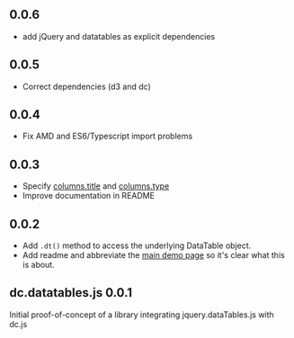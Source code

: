 ## 0.0.6
* add jQuery and datatables as explicit dependencies

## 0.0.5
* Correct dependencies (d3 and dc)

## 0.0.4
* Fix AMD and ES6/Typescript import problems

## 0.0.3
* Specify [columns.title](https://datatables.net/reference/option/columns.title) and
  [columns.type](https://datatables.net/reference/option/columns.type)
* Improve documentation in README

## 0.0.2
* Add `.dt()` method to access the underlying DataTable object.
* Add readme and abbreviate the [main demo page](https://dc-js.github.io/dc.datatables.js/) so it's
  clear what this is about.

## dc.datatables.js 0.0.1

Initial proof-of-concept of a library integrating jquery.dataTables.js with dc.js
